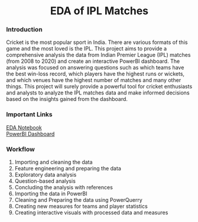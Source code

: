 <h1 align='center'>EDA of IPL Matches </h1>

### Introduction
Cricket is the most popular sport in India. There are various formats of this game and the most loved is the IPL. This project aims to provide a comprehensive analysis the data from Indian Premier League (IPL) matches (from 2008 to 2020) and create an interactive PowerBI dashboard. The analysis was focused on answering questions such as which teams have the best win-loss record, which players have the highest runs or wickets, and which venues have the highest number of matches and many other things. This project will surely provide a powerful tool for cricket enthusiasts and analysts to analyze the IPL matches data and make informed decisions based on the insights gained from the dashboard.

### Important Links
[EDA Notebook](https://github.com/prasadposture/EDA-of-IPL-Matches/blob/main/Exploratory%20Data%20Analysis%20of%20IPL%20Matches.ipynb)<br>
[PowerBI Dashboard](https://github.com/prasadposture/EDA-of-IPL-Matches/blob/main/IPL%20Dashboard.pbix)

### Workflow
1. Importing and cleaning the data
2. Feature engineering and preparing the data
3. Exploratory data analysis
4. Question-based analysis
5. Concluding the analysis with references
6. Importing the data in PowerBI
7. Cleaning and Preparing the data using PowerQuerry
8. Creating new measures for teams and player statistics
9. Creating interactive visuals with processed data and measures
